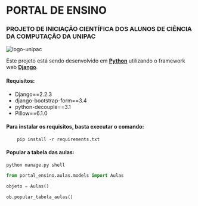 PORTAL DE ENSINO
=====================
### PROJETO DE INICIAÇÃO CIENTÍFICA DOS ALUNOS DE CIÊNCIA DA COMPUTAÇÃO DA UNIPAC  
![logo-unipac](https://bitbucket.org/pic_unipac/portal_ensino/raw/2f2393fb69d4d293fa7e6663e149e6525b7081ee/arquivos_readme/logo_unipac.png)

Este projeto está sendo desenvolvido em **[Python]** utilizando o framework web **[Django]**.

#### Requisitos:

* Django==2.2.3
* django-bootstrap-form==3.4
* python-decouple==3.1
* Pillow==6.1.0

#### Para instalar os requisitos, basta executar o comando:  

```shell script
    pip install -r requirements.txt
```  

#### Popular a tabela das aulas:

```shell script
python manage.py shell
```

```python
from portal_ensino.aulas.models import Aulas
```

```python
objeto = Aulas()
```
```python
ob.popular_tabela_aulas()
```

[Python]: https://www.python.org/
[Django]: https://www.djangoproject.com/
